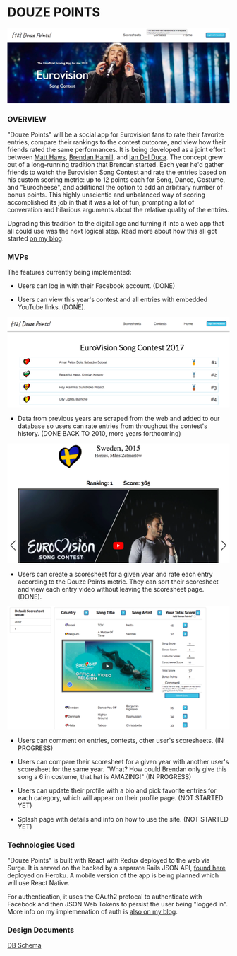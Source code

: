 # DOUZE POINTS

![Douze Points Splash](https://github.com/matthaws/douze-points/blob/master/docs/Screen%20Shot%202018-04-17%20at%209.02.18%20AM.png)

### OVERVIEW

"Douze Points" will be a social app for Eurovision fans to rate their favorite entries, compare their rankings to the contest outcome, and view how their friends rated the same performances. It is being developed as a joint effort between [Matt Haws](www.github.com/matthaws), [Brendan Hamill](www.github.com/bhammy), and [Ian Del Duca](www.github.com/LlanddewiLovesYou). The concept grew out of a long-running tradition that Brendan started. Each year he'd gather friends to watch the Eurovision Song Contest and rate the entries based on his custom scoring metric: up to 12 points each for Song, Dance, Costume, and "Eurocheese", and additional the option to add an arbitrary number of bonus points. This highly unscientic and unbalanced way of scoring accomplished its job in that it was a lot of fun, prompting a lot of converation and hilarious arguments about the relative quality of the entries. 

Upgrading this tradition to the digital age and turning it into a web app that all could use was the next logical step. Read more about how this all got started [on my blog](http://matthaws.com/the-blog/posts/eurovision-app-part-one).

### MVPs

The features currently being implemented: 

* Users can log in with their Facebook account. (DONE)

* Users can view this year's contest and all entries with embedded YouTube links. (DONE).


![Contest Show page](https://github.com/matthaws/douze-points/blob/master/docs/Screen%20Shot%202018-04-13%20at%203.14.29%20PM.png)


* Data from previous years are scraped from the web and added to our database so users can rate entries from throughout the contest's history. (DONE BACK TO 2010, more years forthcoming)


![Entry Show page](https://github.com/matthaws/douze-points/blob/master/docs/Screen%20Shot%202018-04-17%20at%209.04.26%20AM.png)


* Users can create a scoresheet for a given year and rate each entry according to the Douze Points metric. They can sort their scoresheet and view each entry video without leaving the scoresheet page. (DONE).


![Scoresheet page](https://github.com/matthaws/douze-points/blob/master/docs/Screen%20Shot%202018-04-17%20at%209.03.43%20AM.png)


* Users can comment on entries, contests, other user's scoresheets. (IN PROGRESS)

* Users can compare their scoresheet for a given year with another user's scoresheet for the same year. "What? How could Brendan only give this song a 6 in costume, that hat is AMAZING!" (IN PROGRESS) 

* Users can update their profile with a bio and pick favorite entries for each category, which will appear on their profile page. (NOT STARTED YET) 

* Splash page with details and info on how to use the site. (NOT STARTED YET)

### Technologies Used

"Douze Points" is built with React with Redux deployed to the web via Surge. It is served on the backed by a separate Rails JSON API, [found here](www.github.com/matthaws/douze-points-api) deployed on Heroku. A mobile version of the app is being planned which will use React Native. 

For authentication, it uses the OAuth2 protocal to authenticate with Facebook and then JSON Web Tokens to persist the user being "logged in". More info on my implemenation of auth is [also on my blog](http://matthaws.com/the-blog/posts/eurovision-app-part-two).

### Design Documents

[DB Schema](https://sqldbm.com//Project/SQLServer/Share/3tyZ54y9xUaJokxKo69quw)
